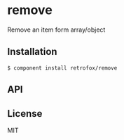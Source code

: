
# remove

  Remove an item form array/object

## Installation

    $ component install retrofox/remove

## API

   

## License

  MIT
